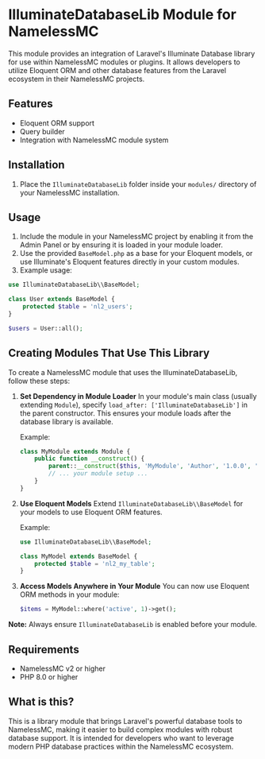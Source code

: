 # IlluminateDatabaseLib Module for NamelessMC

This module provides an integration of Laravel's Illuminate Database library for use within NamelessMC modules or plugins. It allows developers to utilize Eloquent ORM and other database features from the Laravel ecosystem in their NamelessMC projects.

## Features
- Eloquent ORM support
- Query builder
- Integration with NamelessMC module system

## Installation
1. Place the `IlluminateDatabaseLib` folder inside your `modules/` directory of your NamelessMC installation.

## Usage
1. Include the module in your NamelessMC project by enabling it from the Admin Panel or by ensuring it is loaded in your module loader.
2. Use the provided `BaseModel.php` as a base for your Eloquent models, or use Illuminate's Eloquent features directly in your custom modules.
3. Example usage:

```php
use IlluminateDatabaseLib\\BaseModel;

class User extends BaseModel {
    protected $table = 'nl2_users';
}

$users = User::all();
```

## Creating Modules That Use This Library
To create a NamelessMC module that uses the IlluminateDatabaseLib, follow these steps:

1. **Set Dependency in Module Loader**
   In your module's main class (usually extending `Module`), specify `load_after: ['IlluminateDatabaseLib']` in the parent constructor. This ensures your module loads after the database library is available.

   Example:
   ```php
   class MyModule extends Module {
       public function __construct() {
           parent::__construct($this, 'MyModule', 'Author', '1.0.0', '2.2.2', load_after: ['IlluminateDatabaseLib']);
           // ... your module setup ...
       }
   }
   ```

2. **Use Eloquent Models**
   Extend `IlluminateDatabaseLib\\BaseModel` for your models to use Eloquent ORM features.

   Example:
   ```php
   use IlluminateDatabaseLib\\BaseModel;

   class MyModel extends BaseModel {
       protected $table = 'nl2_my_table';
   }
   ```

3. **Access Models Anywhere in Your Module**
   You can now use Eloquent ORM methods in your module:
   ```php
   $items = MyModel::where('active', 1)->get();
   ```

**Note:** Always ensure `IlluminateDatabaseLib` is enabled before your module.

## Requirements
- NamelessMC v2 or higher
- PHP 8.0 or higher

## What is this?
This is a library module that brings Laravel's powerful database tools to NamelessMC, making it easier to build complex modules with robust database support. It is intended for developers who want to leverage modern PHP database practices within the NamelessMC ecosystem.
